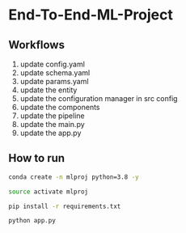 # End-To-End-ML-Project


## Workflows

1. update config.yaml
2. update schema.yaml
3. update params.yaml
4. update the entity
5. update the configuration manager in src config
6. update the components
7. update the pipeline
8. update the main.py
9. update the app.py


## How to run

```bash
conda create -n mlproj python=3.8 -y
```

```bash
source activate mlproj
```

```bash
pip install -r requirements.txt
```

```bash
python app.py
```


